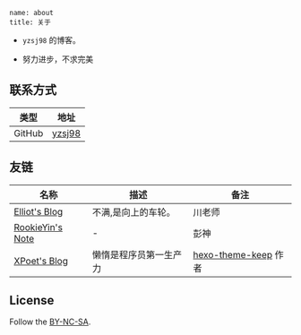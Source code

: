 ```
name: about
title: 关于
```

- `yzsj98` 的博客。

- 努力进步，不求完美

## 联系方式

| 类型   | 地址                                |
| ------ | ----------------------------------- |
| GitHub | [yzsj98](https://github.com/yzsj98) |


## 友链

| 名称                                      | 描述                   | 备注                                                         |
| ----------------------------------------- | ---------------------- | ------------------------------------------------------------ |
| [Elliot's Blog ](https://www.elliotx.cc/) | 不满,是向上的车轮。    | 川老师                                                       |
| [RookieYin's Note](http://pengyin.site/)  | -                      | 彭神                                                         |
| [XPoet's Blog](https://xpoet.cn/)         | 懒惰是程序员第一生产力 | [hexo-theme-keep](https://github.com/XPoet/hexo-theme-keep) 作者 |


## License

Follow the [BY-NC-SA](https://creativecommons.org/licenses/by-nc-sa/4.0/deed.zh).
